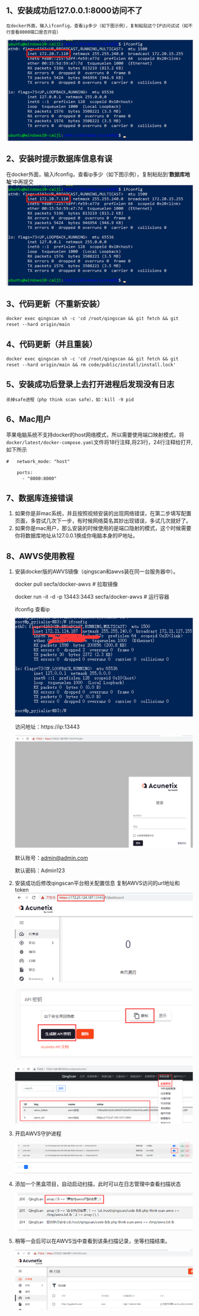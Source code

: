 ## 1、安装成功后127.0.0.1:8000访问不了
    在docker外面，输入ifconfig，查看ip多少（如下图示例），复制粘贴这个IP访问试试（如不行查看8000端口是否开启）
![](images/screenshot_1640765451384.png)

## 2、安装时提示数据库信息有误
在docker外面，输入ifconfig，查看ip多少（如下图示例），复制粘贴到‘**数据库地址**’中再提交
![](images/screenshot_1640765451384.png)

## 3、代码更新（不重新安装）
    docker exec qingscan sh -c 'cd /root/qingscan && git fetch && git reset --hard origin/main

## 4、代码更新（并且重装）
    docker exec qingscan sh -c 'cd /root/qingscan && git fetch && git reset --hard origin/main && rm code/public/install/install.lock'

## 5、安装成功后登录上去打开进程后发现没有日志
    杀掉safe进程（php think scan safe），如：kill -9 pid

## 6、Mac用户

苹果电脑系统不支持docker的host网络模式，所以需要使用端口映射模式，将`docker/latest/docker-compose.yaml`文件将18行注释,将23行，24行注释给打开,如下所示

```
#   network_mode: "host"
```
```
    ports:
      - "8000:8000"
```

## 7、数据库连接错误

1. 如果你是非mac系统，并且按照视频安装的出现网络错误，在第二步填写配置页面，多尝试几次下一步，有时候网络莫名其妙出现错误，多试几次就好了。
2. 如果你是mac用户，那么安装的时候使用的是端口隐射的模式，这个时候需要你将数据库地址从127.0.0.1换成你电脑本身的IP地址。

## 8、AWVS使用教程

1. 安装docker版的AWVS镜像（qingscan和awvs装在同一台服务器中）。

   docker pull secfa/docker-awvs # 拉取镜像
   
    docker run -it -d -p 13443:3443 secfa/docker-awvs # 运行容器
   
    ifconfig 查看ip

    ![img.png](img.png)
   
    访问地址：https://ip:13443

    ![img_1.png](img_1.png)

    默认账号：admin@admin.com

    默认密码：Admin123

2. 安装成功后修改qingscan平台相关配置信息
    复制AWVS访问的url地址和token
    ![img_2.png](img_2.png)

    ![img_3.png](img_3.png)

    ![img_4.png](img_4.png)

3. 开启AWVS守护进程

    ![img_5.png](img_5.png)

4. 添加一个黑盒项目，自动启动扫描，此时可以在日志管理中查看扫描状态 

    ![img_7.png](img_7.png)

5. 稍等一会后可以在AWVS当中查看到该条扫描记录，坐等扫描结束。
    
    ![img_6.png](img_6.png)